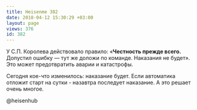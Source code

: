 ```yaml
---
title: Heisenme 382
date: 2018-04-12 15:30:29 +03:00
layout: page
views: 376
id: 382
---
```


У С.П. Королева действовало правило: «**Честность прежде всего.** Допустил ошибку — тут же доложи по команде. Наказания не будет». Это может предотвратить аварии и катастрофы.

Сегодня кое-что изменилось: наказание будет. Если автоматика отложит старт на сутки - назавтра последует наказание. А это решает очень многое.

@heisenhub


